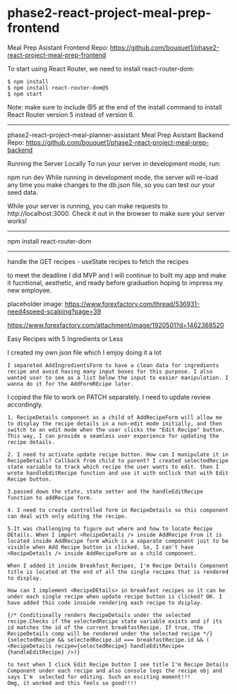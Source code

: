 # phase2-react-project-meal-prep-frontend

Meal Prep Asistant Frontend Repo: https://github.com/bouquet1/phase2-react-project-meal-prep-frontend

To start using React Router, we need to install react-router-dom:

```
$ npm install
$ npm install react-router-dom@5
$ npm start

```

Note: make sure to include @5 at the end of the install command to install React Router version 5 instead of version 6.

---

phase2-react-project-meal-planner-assistant
Meal Prep Asistant Backend Repo: https://github.com/bouquet1/phase2-react-project-meal-prep-backend

Running the Server Locally
To run your server in development mode, run:

npm run dev
While running in development mode, the server will re-load any time you make changes to the db.json file, so you can test our your seed data.

While your server is running, you can make requests to http://localhost:3000. Check it out in the browser to make sure your server works!

---

npm install react-router-dom

---

handle the GET recipes - useState recipes to fetch the recipes

to meet the deadline I did MVP and I will continue to built my app and make it fucntional, aesthetic, and ready before graduation hoping to impress my new employee.

placeholder image:
https://www.forexfactory.com/thread/536931-need4speed-scalping?page=39

https://www.forexfactory.com/attachment/image/1920501?d=1462368520

Easy Recipes with 5 Ingredients or Less

I created my own json file which I emjoy doing it a lot

    I separeted AddIngredientsForm to have a clean data for ingredients recipe and avoid having many input boxes for this purpose. I also wanted user to see as a list below the input to easier manipulation. I wanna do it for the AddFormREcipe later.

I copied the file to work on PATCH separately. I need to update review accordingly.

    1. RecipeDetails component as a child of AddRecipeForm will allow me to display the recipe details in a non-edit mode initially, and then switch to an edit mode when the user clicks the "Edit Recipe" button. This way, I can provide a seamless user experience for updating the recipe details.

    2. I need to activate update recipe button. How can I manipulate it in RecipeDetails? Callback from child to parent? I created selectedRecipe state variable to track which recipe the user wants to edit. then I wrote handleEditRecipe function and use it with onClick that with Edit Recipe button.

    3.passed down the state, state setter and the handleEditRecipe function to addRecipe form.

    4. I need to create controlled form in RecipeDetails so this component can deal with only editing the recipe.

    5.It was challenging to figure out where and how to locate Recipe DEtails. When I import <RecipeDetails /> inside AddRecipe From it is located inside AddRecipe form which is a separate component just to be visible when Add Recipe button is clicked. So, I can't have <RecipeDetails /> inside AddRecipeForm as a child component.

    When I added it inside Breakfast Recipes, I'm Recipe Details Component title is located at the end of all the single recipes that is rendered to display.

    How can I implement <RecipeDEtails> in breakfast recipes so it can be under each single recipe when update recipe button is clicked? OK. I have added this code insoide rendering each recipe to dsiplay.

    {/* Conditionally renders RecipeDetails under the selected recipe.Checks if the selectedRecipe state variable exists and if its id matches the id of the current breakfastRecipe. If true, the RecipeDetails comp will be rendered under the selected recipe */}
    {selectedRecipe && selectedRecipe.id === breakfastRecipe.id && ( <RecipeDetails recipe={selectedRecipe} handleEditRecipe={handleEditRecipe} />)}

    to test when I click Edit Recipe button I see title I'm Recipe Details Component under each recipe and also console logs the recipe obj and says I'm  selected for editing. Such an esciting moment!!!
    Omg, it worked and this feels so good!!!!
